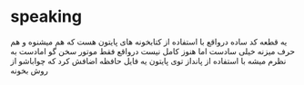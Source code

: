 # speaking

یه قطعه کد ساده درواقع با استفاده از کتابخونه های پایتون هست که هم میشنوه و هم حرف میزنه خیلی سادست اما هنوز کامل نیست درواقع فقط موتور سخن گو امادست
به نظرم میشه با استفاده از پانداز توی پایتون یه فایل حافظه اضافش کرد که چواباشو از روش بخونه
